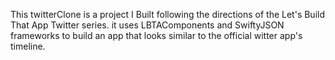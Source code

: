 This twitterClone is a project I Built following the directions of the Let's Build That App
Twitter series. it uses LBTAComponents and SwiftyJSON frameworks to build an app that
looks similar to the official witter app's timeline. 
